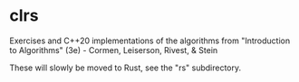 # clrs

Exercises and C++20 implementations of the algorithms from "Introduction to Algorithms" (3e) - Cormen, Leiserson, Rivest, & Stein

These will slowly be moved to Rust, see the "rs" subdirectory.
